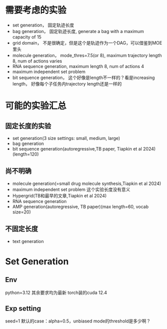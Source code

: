 # 需要考虑的实验
- set generation， 固定轨迹长度
- bag generation， 固定轨迹长度, generate a bag with a maximum capacity of 15
- grid domain， 不是很确定，但是这个是轨迹作为一个DAG，可以借鉴到MOE里头
- molecule generation， mode_thres=7.5(or 8), maximum trajectory length 8, num of actions varies
- RNA sequence generation, maximum length 8, num of actions 4
- maximum independent set problem
- bit sequence generation， 这个好像是length不一样的？看是increasing length， 好像每个子任务内trajectory length还是一样的


# 可能的实验汇总

## 固定长度的实验
- set generation(3 size settings: small, medium, large)
- bag generation
- bit sequence generation(autoregressive,TB paper, Tiapkin et al 2024)(length=120) 

## 尚不明确
- molecule generation(=small drug molecule synthesis,Tiapkin et al 2024)
- maximum independent set problem 这个实验长度没有意义
- Hypergrid(TB和最早的文章,Tiapkin et al 2024)
- RNA sequence generation
- AMP generation(autoregressive, TB paper)(max length=60, vocab size=20)

## 不固定长度
- text generation

# Set Generation
## Env
python=3.12
其余要求均为最新
torch装的cuda 12.4

## Exp setting
seed=1
默认的case：alpha=0.5，unbiased
mode的threshold是多少啊？

  